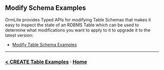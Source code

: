 ## Modify Schema Examples

OrmLite provides Typed APIs for modifying Table Schemas that makes it easy to inspect 
the state of an RDBMS Table which can be used to determine what modifications you want 
to apply to it to upgrade it to the latest version:

 - [Modify Table Schema Examples](#doc=modify-schema.md&gist=4467fba9a611cc060c193568c3c07dff)


---

### [< CREATE Table Examples](#doc=create-tables.md) · [Home](#doc=index.md)
